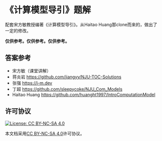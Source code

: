 # 《计算模型导引》题解

配套宋方敏教授编著《计算模型导引》。从Haitao Huang那clone而来的，做出了一定的修改。

**仅供参考。仅供参考。仅供参考。**

## 答案参考

* 宋方敏（课堂讲解）
* 蒋炎岩 https://github.com/jiangyy/NJU-TOC-Solutions
* 张强 https://i-m.dev
* 丁超 https://github.com/sleepycoke/NJU_Com_Models
* Haitao Huang https://github.com/huanght1997/IntroComputationModel

## 许可协议
[![License: CC BY-NC-SA 4.0](https://mirrors.creativecommons.org/presskit/buttons/88x31/svg/by-nc-sa.svg)](https://creativecommons.org/licenses/by-nc-sa/4.0/)

本文档采用[CC BY-NC-SA 4.0](https://creativecommons.org/licenses/by-nc-sa/4.0/)许可协议。

